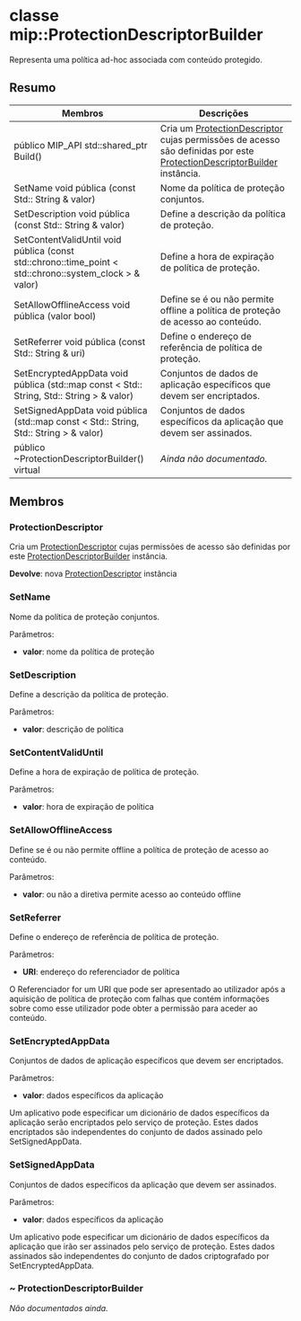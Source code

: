 # <a name="class-mipprotectiondescriptorbuilder"></a>classe mip::ProtectionDescriptorBuilder 
Representa uma política ad-hoc associada com conteúdo protegido.
  
## <a name="summary"></a>Resumo
 Membros                        | Descrições                                
--------------------------------|---------------------------------------------
público MIP_API std::shared_ptr<ProtectionDescriptor> Build()  |  Cria um [ProtectionDescriptor](class_mip_protectiondescriptor.md) cujas permissões de acesso são definidas por este [ProtectionDescriptorBuilder](class_mip_protectiondescriptorbuilder.md) instância.
 SetName void pública (const Std:: String & valor)  |  Nome da política de proteção conjuntos.
 SetDescription void pública (const Std:: String & valor)  |  Define a descrição da política de proteção.
SetContentValidUntil void pública (const std::chrono::time_point < std::chrono::system_clock > & valor)  |  Define a hora de expiração de política de proteção.
 SetAllowOfflineAccess void pública (valor bool)  |  Define se é ou não permite offline a política de proteção de acesso ao conteúdo.
 SetReferrer void pública (const Std:: String & uri)  |  Define o endereço de referência de política de proteção.
SetEncryptedAppData void pública (std::map const < Std:: String, Std:: String > & valor)  |  Conjuntos de dados de aplicação específicos que devem ser encriptados.
SetSignedAppData void pública (std::map const < Std:: String, Std:: String > & valor)  |  Conjuntos de dados específicos da aplicação que devem ser assinados.
 público ~ProtectionDescriptorBuilder() virtual  | _Ainda não documentado._
  
## <a name="members"></a>Membros
  
### <a name="protectiondescriptor"></a>ProtectionDescriptor
Cria um [ProtectionDescriptor](class_mip_protectiondescriptor.md) cujas permissões de acesso são definidas por este [ProtectionDescriptorBuilder](class_mip_protectiondescriptorbuilder.md) instância.

  
**Devolve**: nova [ProtectionDescriptor](class_mip_protectiondescriptor.md) instância
  
### <a name="setname"></a>SetName
Nome da política de proteção conjuntos.

Parâmetros:  
* **valor**: nome da política de proteção


  
### <a name="setdescription"></a>SetDescription
Define a descrição da política de proteção.

Parâmetros:  
* **valor**: descrição de política


  
### <a name="setcontentvaliduntil"></a>SetContentValidUntil
Define a hora de expiração de política de proteção.

Parâmetros:  
* **valor**: hora de expiração de política


  
### <a name="setallowofflineaccess"></a>SetAllowOfflineAccess
Define se é ou não permite offline a política de proteção de acesso ao conteúdo.

Parâmetros:  
* **valor**: ou não a diretiva permite acesso ao conteúdo offline


  
### <a name="setreferrer"></a>SetReferrer
Define o endereço de referência de política de proteção.

Parâmetros:  
* **URI**: endereço do referenciador de política


O Referenciador for um URI que pode ser apresentado ao utilizador após a aquisição de política de proteção com falhas que contém informações sobre como esse utilizador pode obter a permissão para aceder ao conteúdo.
  
### <a name="setencryptedappdata"></a>SetEncryptedAppData
Conjuntos de dados de aplicação específicos que devem ser encriptados.

Parâmetros:  
* **valor**: dados específicos da aplicação


Um aplicativo pode especificar um dicionário de dados específicos da aplicação serão encriptados pelo serviço de proteção. Estes dados encriptados são independentes do conjunto de dados assinado pelo SetSignedAppData.
  
### <a name="setsignedappdata"></a>SetSignedAppData
Conjuntos de dados específicos da aplicação que devem ser assinados.

Parâmetros:  
* **valor**: dados específicos da aplicação


Um aplicativo pode especificar um dicionário de dados específicos da aplicação que irão ser assinados pelo serviço de proteção. Estes dados assinados são independentes do conjunto de dados criptografado por SetEncryptedAppData.
  
### <a name="protectiondescriptorbuilder"></a>~ ProtectionDescriptorBuilder
_Não documentados ainda._
